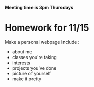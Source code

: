 __Meeting time is 3pm Thursdays__

# Homework for 11/15
Make a personal webpage
Include :
* about me
* classes you're taking
* interests
* projects you've done
* picture of yourself
* make it pretty
